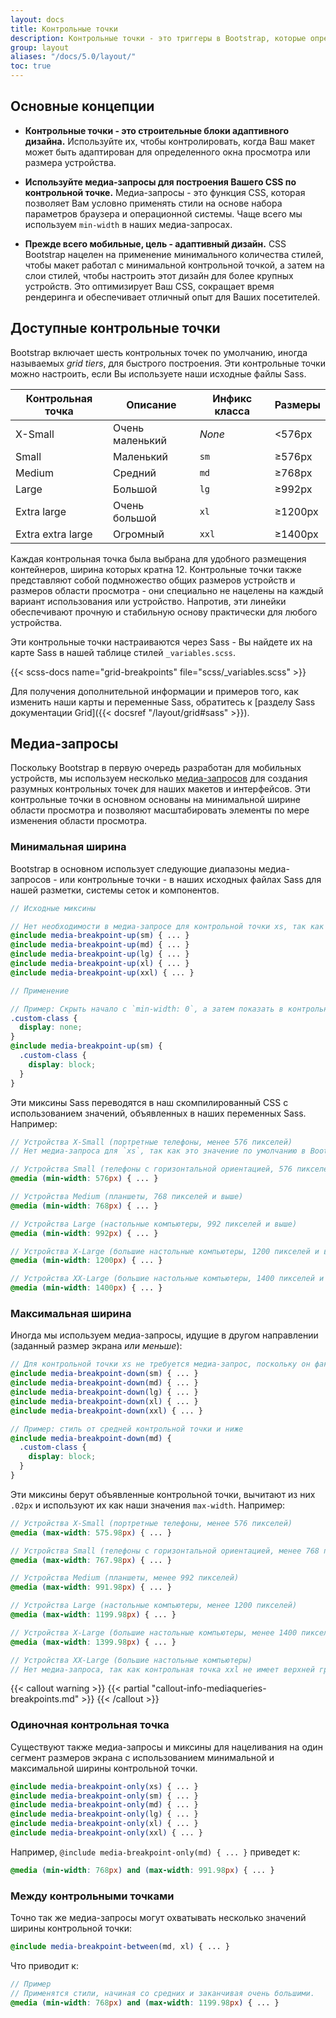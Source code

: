 ```yaml
---
layout: docs
title: Контрольные точки
description: Контрольные точки - это триггеры в Bootstrap, которые определяют, как Ваш макет реагирует на изменения в зависимости от устройства или размеров области просмотра.
group: layout
aliases: "/docs/5.0/layout/"
toc: true
---
```


## Основные концепции

- **Контрольные точки - это строительные блоки адаптивного дизайна.** Используйте их, чтобы контролировать, когда Ваш макет может быть адаптирован для определенного окна просмотра или размера устройства.

- **Используйте медиа-запросы для построения Вашего CSS по контрольной точке.** Медиа-запросы - это функция CSS, которая позволяет Вам условно применять стили на основе набора параметров браузера и операционной системы. Чаще всего мы используем `min-width` в наших медиа-запросах.

- **Прежде всего мобильные, цель - адаптивный дизайн.** CSS Bootstrap нацелен на применение минимального количества стилей, чтобы макет работал с минимальной контрольной точкой, а затем на слои стилей, чтобы настроить этот дизайн для более крупных устройств. Это оптимизирует Ваш CSS, сокращает время рендеринга и обеспечивает отличный опыт для Ваших посетителей.

## Доступные контрольные точки

Bootstrap включает шесть контрольных точек по умолчанию, иногда называемых _grid tiers_, для быстрого построения. Эти контрольные точки можно настроить, если Вы используете наши исходные файлы Sass.

<table class="table">
  <thead>
    <tr>
      <th>Контрольная точка</th>
      <th>Описание</th>
      <th>Инфикс класса</th>
      <th>Размеры</th>
    </tr>
  </thead>
  <tbody>
    <tr>
      <td>X-Small</td>
      <td>Очень маленький</td>
      <td><em>None</em></td>
      <td>&lt;576px</td>
    </tr>
    <tr>
      <td>Small</td>
      <td>Маленький</td>
      <td><code>sm</code></td>
      <td>&ge;576px</td>
    </tr>
    <tr>
      <td>Medium</td>
      <td>Средний</td>
      <td><code>md</code></td>
      <td>&ge;768px</td>
    </tr>
    <tr>
      <td>Large</td>
      <td>Большой</td>
      <td><code>lg</code></td>
      <td>&ge;992px</td>
    </tr>
    <tr>
      <td>Extra large</td>
      <td>Очень большой</td>
      <td><code>xl</code></td>
      <td>&ge;1200px</td>
    </tr>
    <tr>
      <td>Extra extra large</td>
      <td>Огромный</td>
      <td><code>xxl</code></td>
      <td>&ge;1400px</td>
    </tr>
  </tbody>
</table>

Каждая контрольная точка была выбрана для удобного размещения контейнеров, ширина которых кратна 12. Контрольные точки также представляют собой подмножество общих размеров устройств и размеров области просмотра - они специально не нацелены на каждый вариант использования или устройство. Напротив, эти линейки обеспечивают прочную и стабильную основу практически для любого устройства.

Эти контрольные точки настраиваются через Sass - Вы найдете их на карте Sass в нашей таблице стилей `_variables.scss`.

{{< scss-docs name="grid-breakpoints" file="scss/_variables.scss" >}}

Для получения дополнительной информации и примеров того, как изменить наши карты и переменные Sass, обратитесь к [разделу Sass документации Grid]({{< docsref "/layout/grid#sass" >}}).

## Медиа-запросы

Поскольку Bootstrap в первую очередь разработан для мобильных устройств, мы используем несколько [медиа-запросов](https://developer.mozilla.org/en-US/docs/Web/CSS/Media_Queries/Using_media_queries) для создания разумных контрольных точек для наших макетов и интерфейсов. Эти контрольные точки в основном основаны на минимальной ширине области просмотра и позволяют масштабировать элементы по мере изменения области просмотра.

### Минимальная ширина

Bootstrap в основном использует следующие диапазоны медиа-запросов - или контрольные точки - в наших исходных файлах Sass для нашей разметки, системы сеток и компонентов.

```scss
// Исходные миксины

// Нет необходимости в медиа-запросе для контрольной точки xs, так как это эффективно `@media (min-width: 0) { ... }`
@include media-breakpoint-up(sm) { ... }
@include media-breakpoint-up(md) { ... }
@include media-breakpoint-up(lg) { ... }
@include media-breakpoint-up(xl) { ... }
@include media-breakpoint-up(xxl) { ... }

// Применение

// Пример: Скрыть начало с `min-width: 0`, а затем показать в контрольной точке `sm`
.custom-class {
  display: none;
}
@include media-breakpoint-up(sm) {
  .custom-class {
    display: block;
  }
}
```

Эти миксины Sass переводятся в наш скомпилированный CSS с использованием значений, объявленных в наших переменных Sass. Например:

```scss
// Устройства X-Small (портретные телефоны, менее 576 пикселей)
// Нет медиа-запроса для `xs`, так как это значение по умолчанию в Bootstrap

// Устройства Small (телефоны с горизонтальной ориентацией, 576 пикселей и выше)
@media (min-width: 576px) { ... }

// Устройства Medium (планшеты, 768 пикселей и выше)
@media (min-width: 768px) { ... }

// Устройства Large (настольные компьютеры, 992 пикселей и выше)
@media (min-width: 992px) { ... }

// Устройства X-Large (большие настольные компьютеры, 1200 пикселей и выше)
@media (min-width: 1200px) { ... }

// Устройства XX-Large (большие настольные компьютеры, 1400 пикселей и выше)
@media (min-width: 1400px) { ... }
```

### Максимальная ширина

Иногда мы используем медиа-запросы, идущие в другом направлении (заданный размер экрана *или меньше*):

```scss
// Для контрольной точки xs не требуется медиа-запрос, поскольку он фактически `@media (max-width: 0) { ... }`
@include media-breakpoint-down(sm) { ... }
@include media-breakpoint-down(md) { ... }
@include media-breakpoint-down(lg) { ... }
@include media-breakpoint-down(xl) { ... }
@include media-breakpoint-down(xxl) { ... }

// Пример: стиль от средней контрольной точки и ниже
@include media-breakpoint-down(md) {
  .custom-class {
    display: block;
  }
}
```

Эти миксины берут объявленные контрольной точки, вычитают из них `.02px` и используют их как наши значения `max-width`. Например:

```scss
// Устройства X-Small (портретные телефоны, менее 576 пикселей)
@media (max-width: 575.98px) { ... }

// Устройства Small (телефоны с горизонтальной ориентацией, менее 768 пикселей)
@media (max-width: 767.98px) { ... }

// Устройства Medium (планшеты, менее 992 пикселей)
@media (max-width: 991.98px) { ... }

// Устройства Large (настольные компьютеры, менее 1200 пикселей)
@media (max-width: 1199.98px) { ... }

// Устройства X-Large (большие настольные компьютеры, менее 1400 пикселей)
@media (max-width: 1399.98px) { ... }

// Устройства XX-Large (большие настольные компьютеры)
// Нет медиа-запроса, так как контрольная точка xxl не имеет верхней границы ширины
```

{{< callout warning >}}
{{< partial "callout-info-mediaqueries-breakpoints.md" >}}
{{< /callout >}}

### Одиночная контрольная точка

Существуют также медиа-запросы и миксины для нацеливания на один сегмент размеров экрана с использованием минимальной и максимальной ширины контрольной точки.

```scss
@include media-breakpoint-only(xs) { ... }
@include media-breakpoint-only(sm) { ... }
@include media-breakpoint-only(md) { ... }
@include media-breakpoint-only(lg) { ... }
@include media-breakpoint-only(xl) { ... }
@include media-breakpoint-only(xxl) { ... }
```

Например, `@include media-breakpoint-only(md) { ... }` приведет к:

```scss
@media (min-width: 768px) and (max-width: 991.98px) { ... }
```

### Между контрольными точками

Точно так же медиа-запросы могут охватывать несколько значений ширины контрольной точки:

```scss
@include media-breakpoint-between(md, xl) { ... }
```

Что приводит к:

```scss
// Пример
// Применятся стили, начиная со средних и заканчивая очень большими.
@media (min-width: 768px) and (max-width: 1199.98px) { ... }
```
